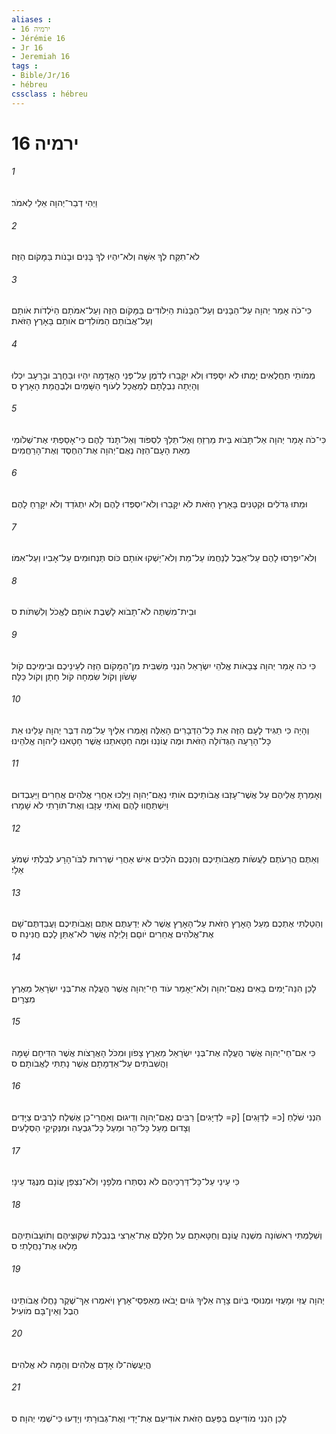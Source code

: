 ```yaml
---
aliases : 
- ירמיה 16
- Jérémie 16
- Jr 16
- Jeremiah 16
tags : 
- Bible/Jr/16
- hébreu
cssclass : hébreu
---
```


# ירמיה 16

###### 1
וַיְהִי דְבַר־יְהוָה אֵלַי לֵאמֹר׃
###### 2
לֹא־תִקַּח לְךָ אִשָּׁה וְלֹא־יִהְיוּ לְךָ בָּנִים וּבָנֹות בַּמָּקֹום הַזֶּה׃
###### 3
כִּי־כֹה אָמַר יְהוָה עַל־הַבָּנִים וְעַל־הַבָּנֹות הַיִּלֹּודִים בַּמָּקֹום הַזֶּה וְעַל־אִמֹּתָם הַיֹּלְדֹות אֹותָם וְעַל־אֲבֹותָם הַמֹּולִדִים אֹותָם בָּאָרֶץ הַזֹּאת׃
###### 4
מְמֹותֵי תַחֲלֻאִים יָמֻתוּ לֹא יִסָּפְדוּ וְלֹא יִקָּבֵרוּ לְדֹמֶן עַל־פְּנֵי הָאֲדָמָה יִהְיוּ וּבַחֶרֶב וּבָרָעָב יִכְלוּ וְהָיְתָה נִבְלָתָם לְמַאֲכָל לְעֹוף הַשָּׁמַיִם וּלְבֶהֱמַת הָאָרֶץ׃ ס
###### 5
כִּי־כֹה אָמַר יְהוָה אַל־תָּבֹוא בֵּית מַרְזֵחַ וְאַל־תֵּלֵךְ לִסְפֹּוד וְאַל־תָּנֹד לָהֶם כִּי־אָסַפְתִּי אֶת־שְׁלֹומִי מֵאֵת הָעָם־הַזֶּה נְאֻם־יְהוָה אֶת־הַחֶסֶד וְאֶת־הָרַחֲמִים׃
###### 6
וּמֵתוּ גְדֹלִים וּקְטַנִּים בָּאָרֶץ הַזֹּאת לֹא יִקָּבֵרוּ וְלֹא־יִסְפְּדוּ לָהֶם וְלֹא יִתְגֹּדַד וְלֹא יִקָּרֵחַ לָהֶם׃
###### 7
וְלֹא־יִפְרְסוּ לָהֶם עַל־אֵבֶל לְנַחֲמֹו עַל־מֵת וְלֹא־יַשְׁקוּ אֹותָם כֹּוס תַּנְחוּמִים עַל־אָבִיו וְעַל־אִמֹּו׃
###### 8
וּבֵית־מִשְׁתֶּה לֹא־תָבֹוא לָשֶׁבֶת אֹותָם לֶאֱכֹל וְלִשְׁתֹּות׃ ס
###### 9
כִּי כֹה אָמַר יְהוָה צְבָאֹות אֱלֹהֵי יִשְׂרָאֵל הִנְנִי מַשְׁבִּית מִן־הַמָּקֹום הַזֶּה לְעֵינֵיכֶם וּבִימֵיכֶם קֹול שָׂשֹׂון וְקֹול שִׂמְחָה קֹול חָתָן וְקֹול כַּלָּה׃
###### 10
וְהָיָה כִּי תַגִּיד לָעָם הַזֶּה אֵת כָּל־הַדְּבָרִים הָאֵלֶּה וְאָמְרוּ אֵלֶיךָ עַל־מֶה דִבֶּר יְהוָה עָלֵינוּ אֵת כָּל־הָרָעָה הַגְּדֹולָה הַזֹּאת וּמֶה עֲוֹנֵנוּ וּמֶה חַטָּאתֵנוּ אֲשֶׁר חָטָאנוּ לַיהוָה אֱלֹהֵינוּ׃
###### 11
וְאָמַרְתָּ אֲלֵיהֶם עַל אֲשֶׁר־עָזְבוּ אֲבֹותֵיכֶם אֹותִי נְאֻם־יְהוָה וַיֵּלְכוּ אַחֲרֵי אֱלֹהִים אֲחֵרִים וַיַּעַבְדוּם וַיִּשְׁתַּחֲווּ לָהֶם וְאֹתִי עָזָבוּ וְאֶת־תֹּורָתִי לֹא שָׁמָרוּ׃
###### 12
וְאַתֶּם הֲרֵעֹתֶם לַעֲשֹׂות מֵאֲבֹותֵיכֶם וְהִנְּכֶם הֹלְכִים אִישׁ אַחֲרֵי שְׁרִרוּת לִבֹּו־הָרָע לְבִלְתִּי שְׁמֹעַ אֵלָי׃
###### 13
וְהֵטַלְתִּי אֶתְכֶם מֵעַל הָאָרֶץ הַזֹּאת עַל־הָאָרֶץ אֲשֶׁר לֹא יְדַעְתֶּם אַתֶּם וַאֲבֹותֵיכֶם וַעֲבַדְתֶּם־שָׁם אֶת־אֱלֹהִים אֲחֵרִים יֹוםָם וָלַיְלָה אֲשֶׁר לֹא־אֶתֵּן לָכֶם חֲנִינָה׃ ס
###### 14
לָכֵן הִנֵּה־יָמִים בָּאִים נְאֻם־יְהוָה וְלֹא־יֵאָמֵר עֹוד חַי־יְהוָה אֲשֶׁר הֶעֱלָה אֶת־בְּנֵי יִשְׂרָאֵל מֵאֶרֶץ מִצְרָיִם׃
###### 15
כִּי אִם־חַי־יְהוָה אֲשֶׁר הֶעֱלָה אֶת־בְּנֵי יִשְׂרָאֵל מֵאֶרֶץ צָפֹון וּמִכֹּל הָאֲרָצֹות אֲשֶׁר הִדִּיחָם שָׁמָּה וַהֲשִׁבֹתִים עַל־אַדְמָתָם אֲשֶׁר נָתַתִּי לַאֲבֹותָם׃ ס
###### 16
הִנְנִי שֹׁלֵחַ [כ= לְדַוָּגִים] [ק= לְדַיָּגִים] רַבִּים נְאֻם־יְהוָה וְדִיגוּם וְאַחֲרֵי־כֵן אֶשְׁלַח לְרַבִּים צַיָּדִים וְצָדוּם מֵעַל כָּל־הַר וּמֵעַל כָּל־גִּבְעָה וּמִנְּקִיקֵי הַסְּלָעִים׃
###### 17
כִּי עֵינַי עַל־כָּל־דַּרְכֵיהֶם לֹא נִסְתְּרוּ מִלְּפָנָי וְלֹא־נִצְפַּן עֲוֹנָם מִנֶּגֶד עֵינָי׃
###### 18
וְשִׁלַּמְתִּי רִאשֹׁונָה מִשְׁנֵה עֲוֹנָם וְחַטָּאתָם עַל חַלְּלָם אֶת־אַרְצִי בְּנִבְלַת שִׁקּוּצֵיהֶם וְתֹועֲבֹותֵיהֶם מָלְאוּ אֶת־נַחֲלָתִי׃ ס
###### 19
יְהוָה עֻזִּי וּמָעֻזִּי וּמְנוּסִי בְּיֹום צָרָה אֵלֶיךָ גֹּויִם יָבֹאוּ מֵאַפְסֵי־אָרֶץ וְיֹאמְרוּ אַךְ־שֶׁקֶר נָחֲלוּ אֲבֹותֵינוּ הֶבֶל וְאֵין־בָּם מֹועִיל׃
###### 20
הֲיַעֲשֶׂה־לֹּו אָדָם אֱלֹהִים וְהֵמָּה לֹא אֱלֹהִים׃
###### 21
לָכֵן הִנְנִי מֹודִיעָם בַּפַּעַם הַזֹּאת אֹודִיעֵם אֶת־יָדִי וְאֶת־גְּבוּרָתִי וְיָדְעוּ כִּי־שְׁמִי יְהוָה׃ ס
